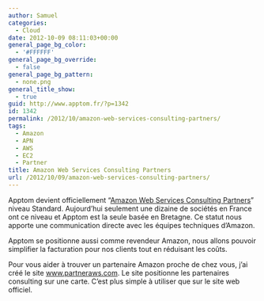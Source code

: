 ```yaml
---
author: Samuel
categories:
  - Cloud
date: 2012-10-09 08:11:03+00:00
general_page_bg_color:
  - '#FFFFFF'
general_page_bg_override:
  - false
general_page_bg_pattern:
  - none.png
general_title_show:
  - true
guid: http://www.apptom.fr/?p=1342
id: 1342
permalink: /2012/10/amazon-web-services-consulting-partners/
tags:
  - Amazon
  - APN
  - AWS
  - EC2
  - Partner
title: Amazon Web Services Consulting Partners
url: /2012/10/09/amazon-web-services-consulting-partners/
---
```


Apptom devient officiellement &#8220;<a title="aws" href="https://aws.amazon.com/solution-providers/si/apptom" target="_blank">Amazon Web Services Consulting Partners</a>&#8221; niveau Standard. Aujourd&#8217;hui seulement une dizaine de sociétés en France ont ce niveau et Apptom est la seule basée en Bretagne. Ce statut nous apporte une communication directe avec les équipes techniques d&#8217;Amazon.

Apptom se positionne aussi comme revendeur Amazon, nous allons pouvoir simplifier la facturation pour nos clients tout en réduisant les coûts.

Pour vous aider à trouver un partenaire Amazon proche de chez vous, j&#8217;ai créé le site www.partneraws.com. Le site positionne les partenaires consulting sur une carte. C&#8217;est plus simple à utiliser que sur le site web officiel.
